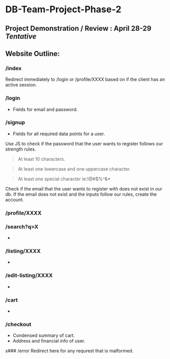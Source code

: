 # DB-Team-Project-Phase-2
## Project Demonstration / Review : April 28-29 *Tentative*

## Website Outline:
### /index
Redirect immediately to /login or /profile/XXXX based on if the client has an active session.


### /login
- Fields for email and password.


### /signup
- Fields for all required data points for a user.

Use JS to check if the password that the user wants to register follows our strength rules.  
>At least 10 characters.

>At least one lowercase and one uppercase character.

>At least one special character ie:!@#$%^&*

Check if the email that the user wants to register with does not exist in our db.
If the email does not exist and the inputs follow our rules, create the account.


### /profile/XXXX



### /search?q=X
- 


### /listing/XXXX
- 



### /edit-listing/XXXX
- 



### /cart
- 


### /checkout
- Condensed summary of cart.
- Address and financial info of user.


s### /error
Redirect here for any requrest that is malformed.



